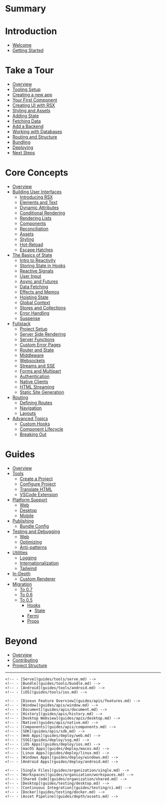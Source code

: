 # Summary

# Introduction

- [Welcome](index.md)
- [Getting Started](getting_started/index.md)

# Take a Tour

- [Overview](tutorial/index.md)
- [Tooling Setup](tutorial/tooling.md)
- [Creating a new app](tutorial/new_app.md)
- [Your First Component](tutorial/component.md)
- [Creating UI with RSX](tutorial/rsx.md)
- [Styling and Assets](tutorial/assets.md)
- [Adding State](tutorial/state.md)
- [Fetching Data](tutorial/data_fetching.md)
- [Add a Backend](tutorial/backend.md)
- [Working with Databases](tutorial/databases.md)
- [Routing and Structure](tutorial/routing.md)
- [Bundling](tutorial/bundle.md)
- [Deploying](tutorial/deploy.md)
- [Next Steps](tutorial/next_steps.md)

# Core Concepts

- [Overview](essentials/index.md)
- [Building User Interfaces](essentials/ui/index.md)
  - [Introducing RSX](essentials/ui/rsx.md)
  - [Elements and Text](essentials/ui/elements.md)
  - [Dynamic Attributes](essentials/ui/attributes.md)
  - [Conditional Rendering](essentials/ui/conditional.md)
  - [Rendering Lists](essentials/ui/iteration.md)
  - [Components](essentials/ui/components.md)
  - [Reconciliation](essentials/ui/render.md)
  - [Assets](essentials/ui/assets.md)
  - [Styling](essentials/ui/styling.md)
  - [Hot-Reload](essentials/ui/hotreload.md)
  - [Escape Hatches](essentials/ui/escape.md)
- [The Basics of State](essentials/basics/index.md)
  - [Intro to Reactivity](essentials/basics/reactivity.md)
  - [Storing State in Hooks](essentials/basics/hooks.md)
  - [Reactive Signals](essentials/basics/signals.md)
  - [User Input](essentials/basics/event_handlers.md)
  - [Async and Futures](essentials/basics/async.md)
  - [Data Fetching](essentials/basics/resources.md)
  - [Effects and Memos](essentials/basics/effects.md)
  - [Hoisting State](essentials/basics/hoisting.md)
  - [Global Context](essentials/basics/context.md)
  - [Stores and Collections](essentials/basics/collections.md)
  - [Error Handling](essentials/basics/error_handling.md)
  - [Suspense](essentials/advanced/suspense.md)
- [Fullstack](essentials/fullstack/index.md)
  - [Project Setup](essentials/fullstack/project_setup.md)
  - [Server Side Rendering](essentials/fullstack/ssr.md)
  - [Server Functions](essentials/fullstack/server_functions.md)
  - [Custom Error Pages](essentials/fullstack/errors.md)
  - [Router and State](essentials/fullstack/axum.md)
  - [Middleware](essentials/fullstack/middleware.md)
  - [Websockets](essentials/fullstack/websockets.md)
  - [Streams and SSE](essentials/fullstack/streams.md)
  - [Forms and Multipart](essentials/fullstack/forms.md)
  - [Authentication](essentials/fullstack/authentication.md)
  - [Native Clients](essentials/fullstack/native.md)
  - [HTML Streaming](essentials/fullstack/streaming.md)
  - [Static Site Generation](essentials/fullstack/static_site_generation.md)
- [Routing](essentials/router/index.md)
  - [Defining Routes](essentials/router/routes.md)
  - [Navigation](essentials/router/navigation.md)
  - [Layouts](essentials/router/layouts.md)
- [Advanced Topics](essentials/advanced/index.md)
  - [Custom Hooks](essentials/advanced/custom_hooks.md)
  - [Component Lifecycle](essentials/advanced/lifecycle.md)
  - [Breaking Out](essentials/advanced/breaking_out.md)

# Guides

- [Overview](guides/index.md)
- [Tools](guides/tools/index.md)
  - [Create a Project](guides/tools/creating.md)
  - [Configure Project](guides/tools/configure.md)
  - [Translate HTML](guides/tools/translate.md)
  - [VSCode Extension](guides/tools/vscode.md)
- [Platform Support](guides/platforms/index.md)
  - [Web](guides/platforms/web.md)
  - [Desktop](guides/platforms/desktop.md)
  - [Mobile](guides/platforms/mobile.md)
- [Publishing](guides/deploy/index.md)
  - [Bundle Config](guides/deploy/config.md)
- [Testing and Debugging](guides/testing/index.md)
  - [Web](guides/testing/web.md)
  <!--- [Debugging](guides/testing/debugging.md)-->
  - [Optimizing](guides/tips/optimizing.md)
  - [Anti-patterns](guides/tips/antipatterns.md)
- [Utilities](guides/utilities/index.md)
  - [Logging](guides/utilities/logging.md)
  - [Internationalization](guides/utilities/internationalization.md)
  - [Tailwind](guides/utilities/tailwind.md)
- [In-Depth](guides/depth/index.md)
  - [Custom Renderer](guides/depth/custom_renderer.md)
- [Migration](migration/index.md)
  - [To 0.7](migration/to_07.md)
  - [To 0.6](migration/to_06.md)
  - [To 0.5](migration/to_05/index.md)
    - [Hooks](migration/to_05/hooks.md)
      - [State](migration/to_05/state.md)
    - [Fermi](migration/to_05/fermi.md)
    - [Props](migration/to_05/props.md)

# Beyond

- [Overview](beyond/index.md)
- [Contributing](beyond/contributing.md)
- [Project Structure](beyond/project_structure.md)

------

    <!-- - [Serve](guides/tools/serve.md) -->
    <!-- - [Bundle](guides/tools/bundle.md) -->
    <!-- - [Android](guides/tools/android.md) -->
    <!-- - [iOS](guides/tools/ios.md) -->
  <!-- - [Platform APIs](guides/apis/index.md) -->
    <!-- - [Dioxus Feature Overview](guides/apis/features.md) -->
    <!-- - [Window](guides/apis/window.md) -->
    <!-- - [Document](guides/apis/document.md) -->
    <!-- - [History](guides/apis/history.md) -->
    <!-- - [Desktop Webview](guides/apis/desktop.md) -->
    <!-- - [Native](guides/apis/native.md) -->
    <!-- - [Components](guides/apis/components.md) -->
    <!-- - [SDK](guides/apis/sdk.md) -->
    <!-- - [Web Apps](guides/deploy/web.md) -->
    <!-- - [SSG](guides/deploy/ssg.md) -->
    <!-- - [iOS Apps](guides/deploy/ios.md) -->
    <!-- - [macOS Apps](guides/deploy/macos.md) -->
    <!-- - [Linux Apps](guides/deploy/linux.md) -->
    <!-- - [Windows Apps](guides/deploy/windows.md) -->
    <!-- - [Android Apps](guides/deploy/android.md) -->
  <!-- - [Organizing your Project](guides/organization/index.md) -->
    <!-- - [Single Files](guides/organization/single.md) -->
    <!-- - [Workspaces](guides/organization/workspaces.md) -->
    <!-- - [Shared Code](guides/organization/shared.md) -->
    <!-- - [Desktop](guides/testing/desktop.md) -->
    <!-- - [Continuous Integration](guides/testing/ci.md) -->
    <!-- - [Docker](guides/testing/docker.md) -->
    <!-- - [Asset Pipeline](guides/depth/assets.md) -->
